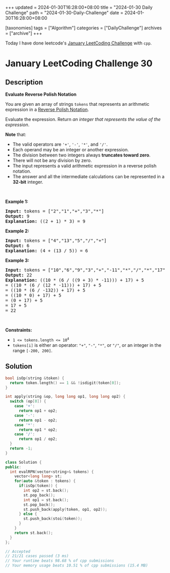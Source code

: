 +++
updated = 2024-01-30T16:28:00+08:00
title = "2024-01-30 Daily Challenge"
path = "2024-01-30-Daily-Challenge"
date = 2024-01-30T16:28:00+08:00

[taxonomies]
tags = ["Algorithm"]
categories = ["DailyChallenge"]
archives = ["archive"]
+++

Today I have done leetcode's [January LeetCoding Challenge](https://leetcode.com/problems/evaluate-reverse-polish-notation/) with `cpp`.

<!-- more -->

# January LeetCoding Challenge 30

## Description

**Evaluate Reverse Polish Notation**

<p>You are given an array of strings <code>tokens</code> that represents an arithmetic expression in a <a href="http://en.wikipedia.org/wiki/Reverse_Polish_notation" target="_blank">Reverse Polish Notation</a>.</p>

<p>Evaluate the expression. Return <em>an integer that represents the value of the expression</em>.</p>

<p><strong>Note</strong> that:</p>

<ul>
	<li>The valid operators are <code>&#39;+&#39;</code>, <code>&#39;-&#39;</code>, <code>&#39;*&#39;</code>, and <code>&#39;/&#39;</code>.</li>
	<li>Each operand may be an integer or another expression.</li>
	<li>The division between two integers always <strong>truncates toward zero</strong>.</li>
	<li>There will not be any division by zero.</li>
	<li>The input represents a valid arithmetic expression in a reverse polish notation.</li>
	<li>The answer and all the intermediate calculations can be represented in a <strong>32-bit</strong> integer.</li>
</ul>

<p>&nbsp;</p>
<p><strong class="example">Example 1:</strong></p>

<pre>
<strong>Input:</strong> tokens = [&quot;2&quot;,&quot;1&quot;,&quot;+&quot;,&quot;3&quot;,&quot;*&quot;]
<strong>Output:</strong> 9
<strong>Explanation:</strong> ((2 + 1) * 3) = 9
</pre>

<p><strong class="example">Example 2:</strong></p>

<pre>
<strong>Input:</strong> tokens = [&quot;4&quot;,&quot;13&quot;,&quot;5&quot;,&quot;/&quot;,&quot;+&quot;]
<strong>Output:</strong> 6
<strong>Explanation:</strong> (4 + (13 / 5)) = 6
</pre>

<p><strong class="example">Example 3:</strong></p>

<pre>
<strong>Input:</strong> tokens = [&quot;10&quot;,&quot;6&quot;,&quot;9&quot;,&quot;3&quot;,&quot;+&quot;,&quot;-11&quot;,&quot;*&quot;,&quot;/&quot;,&quot;*&quot;,&quot;17&quot;,&quot;+&quot;,&quot;5&quot;,&quot;+&quot;]
<strong>Output:</strong> 22
<strong>Explanation:</strong> ((10 * (6 / ((9 + 3) * -11))) + 17) + 5
= ((10 * (6 / (12 * -11))) + 17) + 5
= ((10 * (6 / -132)) + 17) + 5
= ((10 * 0) + 17) + 5
= (0 + 17) + 5
= 17 + 5
= 22
</pre>

<p>&nbsp;</p>
<p><strong>Constraints:</strong></p>

<ul>
	<li><code>1 &lt;= tokens.length &lt;= 10<sup>4</sup></code></li>
	<li><code>tokens[i]</code> is either an operator: <code>&quot;+&quot;</code>, <code>&quot;-&quot;</code>, <code>&quot;*&quot;</code>, or <code>&quot;/&quot;</code>, or an integer in the range <code>[-200, 200]</code>.</li>
</ul>


## Solution

``` cpp
bool isOp(string &token) {
  return token.length() == 1 && !isdigit(token[0]);
}

int apply(string &op, long long op1, long long op2) {
  switch (op[0]) {
    case '+':
      return op1 + op2;
    case '-':
      return op1 - op2;
    case '*':
      return op1 * op2;
    case '/':
      return op1 / op2;
  }
  return -1;
}

class Solution {
public:
  int evalRPN(vector<string>& tokens) {
    vector<long long> st;
    for(auto &token : tokens) {
      if(isOp(token)) {
        int op2 = st.back();
        st.pop_back();
        int op1 = st.back();
        st.pop_back();
        st.push_back(apply(token, op1, op2));
      } else {
        st.push_back(stoi(token));
      }
    }
    return st.back();
  }
};

// Accepted
// 21/21 cases passed (3 ms)
// Your runtime beats 98.68 % of cpp submissions
// Your memory usage beats 10.51 % of cpp submissions (15.4 MB)
```

